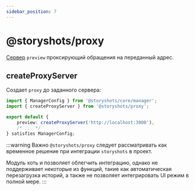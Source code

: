 ```yaml
---
sidebar_position: 7
---
```


# @storyshots/proxy

[Сервер](/modules/scheme#ipreviewserver) `preview` проксирующий обращения на переданный адрес.

## createProxyServer

Создает `proxy` до заданного сервера:

```ts
import { ManagerConfig } from '@storyshots/core/manager';
import { createProxyServer } from '@storyshots/proxy';

export default {
    preview: createProxyServer('http://localhost:3000'),
    /* ... */
} satisfies ManagerConfig;
```

:::warning Важно
`@storyshots/proxy` следует рассматривать как временное решение при интеграции `storyshots` в проект.

Модуль хоть и позволяет облегчить интеграцию, однако не поддерживает некоторые из функций, такие как автоматическая
перезагрузка историй, а также не позволяет интегрировать UI режим в полной мере.
:::
